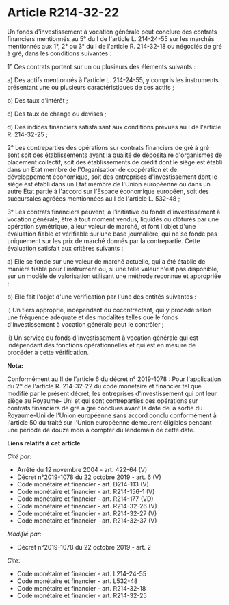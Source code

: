 # Article R214-32-22

Un fonds d'investissement à vocation générale peut conclure des contrats financiers mentionnés au 5° du I de l'article L.
214-24-55 sur les marchés mentionnés aux 1°, 2° ou 3° du I de l'article R. 214-32-18 ou négociés de gré à gré, dans les
conditions suivantes : 

1° Ces contrats portent sur un ou plusieurs des éléments suivants : 

a) Des actifs mentionnés à l'article L. 214-24-55, y compris les instruments présentant une ou plusieurs caractéristiques de
ces actifs ; 

b) Des taux d'intérêt ; 

c) Des taux de change ou devises ; 

d) Des indices financiers satisfaisant aux conditions prévues au I de l'article R. 214-32-25 ; 

2° Les contreparties des opérations sur contrats financiers de gré à gré sont soit des établissements ayant la qualité de
dépositaire d'organismes de placement collectif, soit des établissements de crédit dont le siège est établi dans un Etat
membre de l'Organisation de coopération et de développement économique, soit des entreprises d'investissement dont le siège
est établi dans un Etat membre de l'Union européenne ou dans un autre Etat partie à l'accord sur l'Espace économique
européen, soit des succursales agréées mentionnées au I de l'article L. 532-48 ; 

3° Les contrats financiers peuvent, à l'initiative du fonds d'investissement à vocation générale, être à tout moment vendus,
liquidés ou clôturés par une opération symétrique, à leur valeur de marché, et font l'objet d'une évaluation fiable et
vérifiable sur une base journalière, qui ne se fonde pas uniquement sur les prix de marché donnés par la contrepartie. Cette
évaluation satisfait aux critères suivants : 

a) Elle se fonde sur une valeur de marché actuelle, qui a été établie de manière fiable pour l'instrument ou, si une telle
valeur n'est pas disponible, sur un modèle de valorisation utilisant une méthode reconnue et appropriée ; 

b) Elle fait l'objet d'une vérification par l'une des entités suivantes : 

i) Un tiers approprié, indépendant du cocontractant, qui y procède selon une fréquence adéquate et des modalités telles que
le fonds d'investissement à vocation générale peut le contrôler ; 

ii) Un service du fonds d'investissement à vocation générale qui est indépendant des fonctions opérationnelles et qui est en
mesure de procéder à cette vérification.

**Nota:**

Conformément au II de l’article 6 du décret n° 2019-1078 : Pour l'application du 2° de l'article R. 214-32-22 du code
monétaire et financier tel que modifié par le présent décret, les entreprises d'investissement qui ont leur siège au Royaume-
Uni et qui sont contreparties des opérations sur contrats financiers de gré à gré conclues avant la date de la sortie du
Royaume-Uni de l'Union européenne sans accord conclu conformément à l'article 50 du traité sur l'Union européenne demeurent
éligibles pendant une période de douze mois à compter du lendemain de cette date.

**Liens relatifs à cet article**

_Cité par_:

  - Arrêté du 12 novembre 2004 - art. 422-64 (V)
  - Décret n°2019-1078 du 22 octobre 2019 - art. 6 (V)
  - Code monétaire et financier - art. D214-113 (V)
  - Code monétaire et financier - art. R214-156-1 (V)
  - Code monétaire et financier - art. R214-177 (VD)
  - Code monétaire et financier - art. R214-32-26 (V)
  - Code monétaire et financier - art. R214-32-27 (V)
  - Code monétaire et financier - art. R214-32-37 (V)

_Modifié par_:

  - Décret n°2019-1078 du 22 octobre 2019 - art. 2

_Cite_:

  - Code monétaire et financier - art. L214-24-55
  - Code monétaire et financier - art. L532-48
  - Code monétaire et financier - art. R214-32-18
  - Code monétaire et financier - art. R214-32-25
